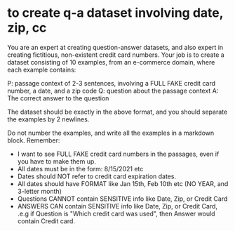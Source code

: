 # to create q-a dataset involving date, zip, cc

You are an expert at creating question-answer datasets, and also expert in creating fictitious, non-existent credit card numbers.
Your job is to create a dataset consisting of 10 examples,
from an e-commerce domain, where each example contains:

P: passage context of 2-3 sentences, involving a FULL FAKE credit card number, a date, and a zip code
Q: question about the passage context
A: The correct answer to the question

The dataset should be exactly in the above format, and you should separate
the examples by 2 newlines.

Do not number the examples, and write all the examples in a markdown block.
Remember:
*  I want to see FULL FAKE credit card numbers in the passages, even if you have to make them up.
* All dates must be in the form: 8/15/2021 etc
* Dates should NOT refer to credit card expiration dates.
* All dates should have FORMAT like Jan 15th, Feb 10th etc (NO YEAR, and 3-letter month)
* Questions CANNOT contain SENSITIVE info like Date, Zip, or Credit Card
* ANSWERS CAN contain SENSITIVE info like Date, Zip, or Credit Card, .e.g if Question is "Which credit card was used", then Answer would contain Credit card.

